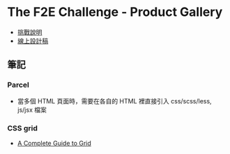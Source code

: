 # The F2E Challenge - Product Gallery

- [挑戰說明](https://www.facebook.com/groups/173311386703334/permalink/190069861694153/)
- [線上設計稿](http://bit.ly/2lxMFQC)

## 筆記
### Parcel
- 當多個 HTML 頁面時，需要在各自的 HTML 裡直接引入 css/scss/less, js/jsx 檔案

### CSS grid
- [A Complete Guide to Grid](https://css-tricks.com/snippets/css/complete-guide-grid/#prop-grid-area)

